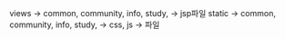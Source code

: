 views -> common, community, info, study, -> jsp파일
static -> common, community, info, study, -> css, js -> 파일

